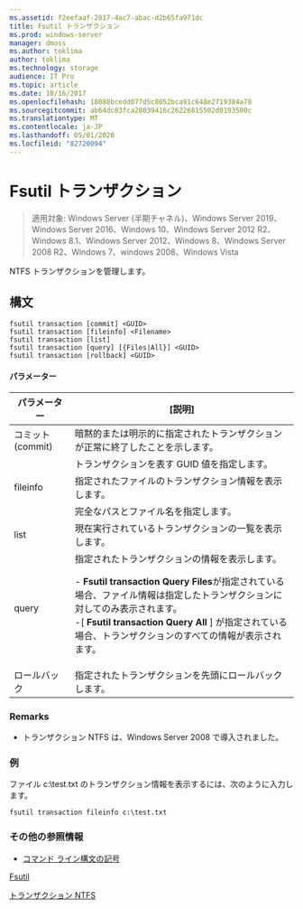 ```yaml
---
ms.assetid: f2eefaaf-2817-4ac7-abac-d2b65fa971dc
title: Fsutil トランザクション
ms.prod: windows-server
manager: dmoss
ms.author: toklima
author: toklima
ms.technology: storage
audience: IT Pro
ms.topic: article
ms.date: 10/16/2017
ms.openlocfilehash: 18088bcedd077d5c8052bca91c648e2719304a78
ms.sourcegitcommit: ab64dc83fca28039416c26226815502d0193500c
ms.translationtype: MT
ms.contentlocale: ja-JP
ms.lasthandoff: 05/01/2020
ms.locfileid: "82720094"
---
```

# <a name="fsutil-transaction"></a>Fsutil トランザクション
> 適用対象: Windows Server (半期チャネル)、Windows Server 2019、Windows Server 2016、Windows 10、Windows Server 2012 R2、Windows 8.1、Windows Server 2012、Windows 8、Windows Server 2008 R2、Windows 7、windows 2008、Windows Vista

NTFS トランザクションを管理します。



## <a name="syntax"></a>構文

```
fsutil transaction [commit] <GUID>
fsutil transaction [fileinfo] <Filename>
fsutil transaction [list]
fsutil transaction [query] [{Files|All}] <GUID>
fsutil transaction [rollback] <GUID>
```

#### <a name="parameters"></a>パラメーター

| パラメーター  |                                                                                                                                                     [説明]                                                                                                                                                     |
|------------|---------------------------------------------------------------------------------------------------------------------------------------------------------------------------------------------------------------------------------------------------------------------------------------------------------------------|
|   コミット (commit)   |                                                                                                                      暗黙的または明示的に指定されたトランザクションが正常に終了したことを示します。                                                                                                                      |
|   <GUID>   |                                                                                                                               トランザクションを表す GUID 値を指定します。                                                                                                                               |
|  fileinfo  |                                                                                                                              指定されたファイルのトランザクション情報を表示します。                                                                                                                               |
| <Filename> |                                                                                                                                         完全なパスとファイル名を指定します。                                                                                                                                          |
|    list    |                                                                                                                                 現在実行されているトランザクションの一覧を表示します。                                                                                                                                  |
|   query    | 指定されたトランザクションの情報を表示します。<p>- **Fsutil transaction Query Files**が指定されている場合、ファイル情報は指定したトランザクションに対してのみ表示されます。<br />-[ **Fsutil transaction Query All** ] が指定されている場合、トランザクションのすべての情報が表示されます。 |
|  ロールバック  |                                                                                                                                指定されたトランザクションを先頭にロールバックします。                                                                                                                                 |

### <a name="remarks"></a>Remarks

-   トランザクション NTFS は、Windows Server 2008 で導入されました。

### <a name="examples"></a><a name="BKMK_examples"></a>例
ファイル c:\test.txt のトランザクション情報を表示するには、次のように入力します。

```
fsutil transaction fileinfo c:\test.txt  
```

### <a name="additional-references"></a>その他の参照情報
- [コマンド ライン構文の記号](command-line-syntax-key.md)

[Fsutil](Fsutil.md)

[トランザクション NTFS](https://go.microsoft.com/fwlink/?LinkID=165402)


